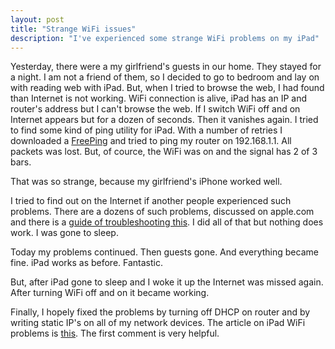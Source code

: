 ```yaml
---
layout: post
title: "Strange WiFi issues"
description: "I've experienced some strange WiFi problems on my iPad"
---
```


Yesterday, there were a my girlfriend's guests in our home. They stayed for a night. 
I am not a friend of them, so I decided to go to bedroom and lay on with reading web with iPad. 
But, when I tried to browse the web, I had found than Internet is not working. 
WiFi connection is alive, iPad has an IP and router's address but I can't browse the web. 
If I switch WiFi off and on Internet appears but for a dozen of seconds. Then it vanishes again. 
I tried to find some kind of ping utility for iPad. With a number of retries I downloaded a 
[FreePing] and tried to ping my router on 192.168.1.1. All packets was lost. But, of cource, 
the WiFi was on and the signal has 2 of 3 bars. 

That was so strange, because my girlfriend's iPhone worked well.

I tried to find out on the Internet if another people experienced such problems. There are 
a dozens of such problems, discussed on apple.com and there is a 
[guide of troubleshooting this][apple-wifi-troubleshooting]. I did all of that but 
nothing does work. I was gone to sleep. 

Today my problems continued. Then guests gone. And everything became fine. 
iPad works as before. Fantastic.

But, after iPad gone to sleep and I woke it up the Internet was missed again. 
After turning WiFi off and on it became working.

Finally, I hopely fixed the problems by turning off DHCP on router and by writing static 
IP's on all of my network devices. The article on iPad WiFi problems is [this][wi-fi-list-of-fixes]. 
The first comment is very helpful.

[FreePing]: http://itunes.apple.com/us/app/free-ping/id430758871
[apple-wifi-troubleshooting]: http://support.apple.com/kb/TS1398
[wi-fi-list-of-fixes]: http://appletoolbox.com/2010/04/ipad-wi-fi-problems-comprehensive-list-of-fixes/
